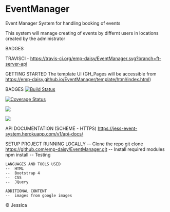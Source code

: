 # EventManager
Event Manager System for handling booking of events

This system will manage creating of events by differnt users in locations created by the administrator

BADGES

TRAVISCI - https://travis-ci.org/emp-daisy/EventManager.svg?branch=ft-server-api


GETTING STARTED
The template UI (GH_Pages will be accessible from https://emp-daisy.github.io/EventManager/template/html/index.html)

BADGES
 [![Build Status](https://travis-ci.org/emp-daisy/EventManager.svg?branch=ft-server-api)](https://travis-ci.org/emp-daisy/EventManager)

<a href='https://coveralls.io/github/emp-daisy/EventManager?branch=ft-server-api'><img src='https://coveralls.io/repos/github/emp-daisy/EventManager/badge.svg?branch=ft-server-database' alt='Coverage Status' /></a>

<a href="https://codeclimate.com/github/emp-daisy/EventManager/maintainability"><img src="https://api.codeclimate.com/v1/badges/1083c8d7f29148c070f9/maintainability" /></a>
    
<a href="https://codeclimate.com/github/emp-daisy/EventManager/test_coverage"><img src="https://api.codeclimate.com/v1/badges/1083c8d7f29148c070f9/test_coverage" /></a>

API DOCUMENTATION (SCHEME - HTTPS)
https://jess-event-system.herokuapp.com/v1/api-docs/

SETUP PROJECT
    RUNNING LOCALLY
    --  Clone the repo
        git clone https://github.com/emp-daisy/EventManager.git
    --  Install required modules
        npm install
    --  Testing

    LANGUAGES AND TOOLS USED
    --  HTML
    --  Bootstrap 4
    --  CSS
    --  JQuery

    ADDITIONAL CONTENT
    --  images from google images

© Jessica
